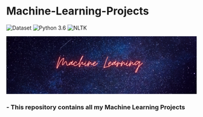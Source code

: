 # Machine-Learning-Projects
![Dataset](https://img.shields.io/badge/Dataset-Kaggle-blue.svg) ![Python 3.6](https://img.shields.io/badge/Python-3.7-brightgreen.svg) ![NLTK](https://img.shields.io/badge/Library-sklearn-orange.svg)

![ML](readme_resources/Machine%20Learning.png)

### - This repository contains all my Machine Learning Projects
